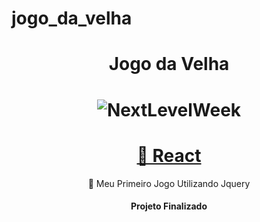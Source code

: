 # jogo_da_velha

 
 <h1 align="center">Jogo da Velha</h1>
  <h1 align="center">
  <img alt="NextLevelWeek" title="#NextLevelWeek" src="0.jpg" />
</h1>
 <h1 align="center">
    <a href="https://pt-br.reactjs.org/">🔗 React</a>
</h1>
<p align="center">🚀 Meu Primeiro Jogo Utilizando Jquery</p>
 
 <h4 align="center"> 
  Projeto Finalizado
</h4>


